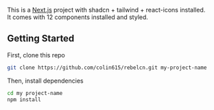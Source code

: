 This is a [Next.js](https://nextjs.org/) project with shadcn + tailwind + react-icons installed. <br/>
It comes with 12 components installed and styled.

## Getting Started

First, clone this repo

```bash
git clone https://github.com/colin615/rebelcn.git my-project-name
```
Then, install dependencies

```bash
cd my project-name
npm install
```
